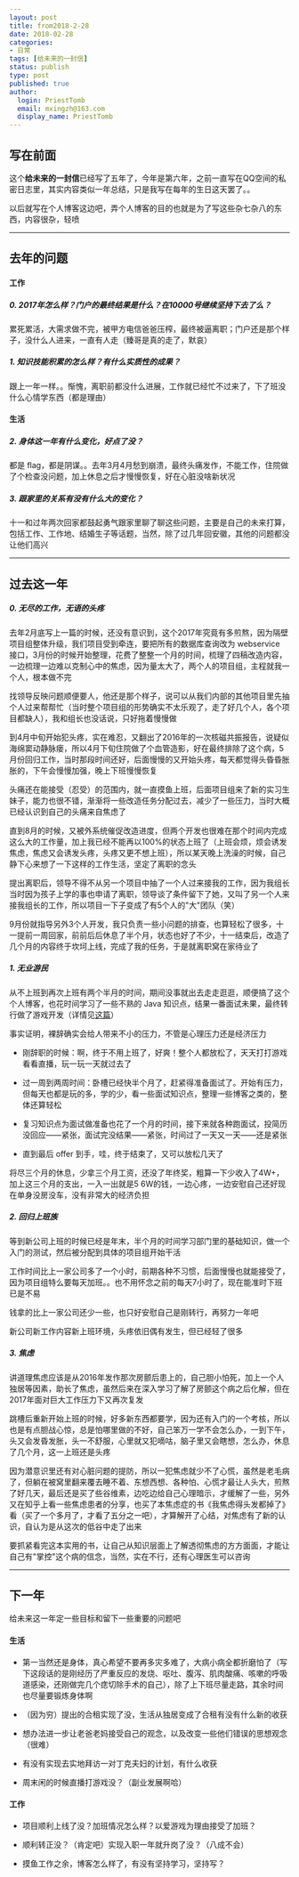 ```yaml
---
layout: post
title: from2018-2-28
date: 2018-02-28
categories:
- 日常
tags: [给未来的一封信]
status: publish
type: post
published: true
author:
  login: PriestTomb
  email: mxingzh@163.com
  display_name: PriestTomb
---
```


## 写在前面

这个**给未来的一封信**已经写了五年了，今年是第六年，之前一直写在QQ空间的私密日志里，其实内容类似一年总结，只是我写在每年的生日这天罢了。。

以后就写在个人博客这边吧，弄个人博客的目的也就是为了写这些杂七杂八的东西，内容很杂，轻喷

---

## 去年的问题

#### 工作

##### 0. 2017年怎么样？门户的最终结果是什么？在10000号继续坚持下去了么？

累死累活，大需求做不完，被甲方电信爸爸压榨，最终被逼离职；门户还是那个样子，没什么人进来，一直有人走（臻哥是真的走了，默哀）

##### 1. 知识技能积累的怎么样？有什么实质性的成果？

跟上一年一样。。惭愧，离职前都没什么进展，工作就已经忙不过来了，下了班没什么心情学东西（都是理由）

#### 生活

##### 2. 身体这一年有什么变化，好点了没？

都是 flag，都是阴谋。。去年3月4月愁到崩溃，最终头痛发作，不能工作，住院做了个检查没问题，加上休息之后才慢慢恢复，好在心脏没啥新状况

##### 3. 跟家里的关系有没有什么大的变化？

十一和过年两次回家都鼓起勇气跟家里聊了聊这些问题，主要是自己的未来打算，包括工作、工作地、结婚生子等话题，当然，除了过几年回安徽，其他的问题都没让他们高兴

---

## 过去这一年

##### 0. 无尽的工作，无语的头疼

去年2月底写上一篇的时候，还没有意识到，这个2017年究竟有多煎熬，因为隔壁项目组整体升级，我们项目受到牵连，要把所有的数据库查询改为 webservice 接口，3月份的时候开始整理，花费了整整一个月的时间，梳理了四稿改造内容，一边梳理一边难以克制心中的焦虑，因为量太大了，两个人的项目组，主程就我一个人，根本做不完

找领导反映问题顺便要人，他还是那个样子，说可以从我们内部的其他项目里先抽个人过来帮帮忙（当时整个项目组的形势确实不太乐观了，走了好几个人，各个项目都缺人），我和组长也没话说，只好拖着慢慢做

到4月中旬开始犯头疼，实在难忍，又翻出了2016年的一次核磁共振报告，说疑似海绵窦动静脉瘘，所以4月下旬住院做了个血管造影，好在最终排除了这个病，5月份回归工作，当时那段时间还好，后面慢慢的又开始头疼，每天都觉得头昏昏胀胀的，下午会慢慢加强，晚上下班慢慢恢复

头痛还在能接受（忍受）的范围内，就一直摸鱼上班，后面项目组来了新的实习生妹子，能力也很不错，渐渐将一些改造任务分配过去，减少了一些压力，当时大概已经认识到自己的头痛来自焦虑了

直到8月的时候，又被外系统催促改造进度，但两个开发也很难在那个时间内完成这么大的工作量，加上我已经不能再以100%的状态上班了（上班会烦，烦会诱发焦虑，焦虑又会诱发头疼，头疼又更不想上班），所以某天晚上洗澡的时候，自己静下心来想了一下这样的工作生活，坚定了离职的念头

提出离职后，领导不得不从另一个项目中抽了一个人过来接我的工作，因为我组长当时因为孩子上学的事也申请了离职，领导谈了条件留下了她，又叫了另一个人来接我组长的工作，所以项目一下子变成了有5个人的"大"团队（笑）

9月份就指导另外3个人开发，我只负责一些小问题的排查，也算轻松了很多，十一提前一周回家，前前后后休息了半个月，状态也好了不少，十一结束后，改造了几个月的内容终于坎坷上线，完成了我的任务，于是就离职窝在家待业了

##### 1. 无业游民

从不上班到再次上班有两个半月的时间，期间没事就出去走走逛逛，顺便搞了这个个人博客，也花时间学习了一些不熟的 Java 知识点，结果一番面试未果，最终转行做了游戏开发（详情见[这篇](https://priesttomb.github.io/%E6%97%A5%E5%B8%B8/2017/12/13/%E8%81%8A%E8%81%8A%E6%9C%80%E8%BF%91%E7%9A%84%E9%9D%A2%E8%AF%95/)）

事实证明，裸辞确实会给人带来不小的压力，不管是心理压力还是经济压力

* 刚辞职的时候：啊，终于不用上班了，好爽！整个人都放松了，天天打打游戏看看直播，玩一玩一天就过去了

* 过一周到两周时间：卧槽已经快半个月了，赶紧得准备面试了。开始有压力，但每天也都是玩的多，学的少，看一些面试知识点，整理一些博客之类的，整体还算轻松

* 复习知识点为面试做准备也花了一个月的时间，接下来就各种跑面试，投简历没回应——紧张，面试完没结果——紧张，时间过了一天又一天——还是紧张

* 直到最后 offer 到手，哇，终于结束了，又可以放松几天了

将尽三个月的休息，少拿三个月工资，还没了年终奖，粗算一下少收入了4W+，加上这三个月的支出，一入一出就是5 6W的钱，一边心疼，一边安慰自己还好现在单身没房没车，没有非常大的经济负担

##### 2. 回归上班族

等到新公司上班的时候已经是年末，半个月的时间学习部门里的基础知识，做一个入门的测试，然后被分配到具体的项目组开始干活

工作时间比上一家公司多了一个小时，前期各种不习惯，后面慢慢也就能接受了，因为项目组特么要每天加班。。也不用怀念之前的每天7小时了，现在能准时下班已是不易

钱拿的比上一家公司还少一些，也只好安慰自己是刚转行，再努力一年吧

新公司新工作内容新上班环境，头疼依旧偶有发生，但已经轻了很多

##### 3. 焦虑

讲道理焦虑应该是从2016年发作那次房颤后患上的，自己胆小怕死，加上一个人独居等因素，助长了焦虑，虽然后来在深入学习了解了房颤这个病之后化解，但在2017年面对巨大工作压力下又再次复发

跳槽后重新开始上班的时候，好多新东西都要学，因为还有入门的一个考核，所以也是有点胆战心惊，总是怕哪里做的不好，自己笨万一学不会怎么办，一到下午，头又会发昏发胀，头一不舒服，心里就又犯嘀咕，脑子里又会瞎想，怎么办，休息了几个月，这一上班还是头疼

因为潜意识里还有对心脏问题的提防，所以一犯焦虑就少不了心慌，虽然是老毛病了，但躺在被窝里翻来覆去睡不着、东想西想、各种怕、心慌才最让人头大，煎熬了好几天，最后还是买了些谷维素，边吃边给自己心理暗示，才缓解了一些，另外又在知乎上看一些焦虑患者的分享，也买了本焦虑症的书《我焦虑得头发都掉了》看（买了一个多月了，才看了五分之一吧），才算解开了心结，对焦虑有了新的认识，自认为是从这次的低谷中走了出来

要抓紧看完这本实用的书，让自己从知识层面上了解透彻焦虑的方方面面，才能让自己有"掌控"这个病的信念，当然，实在不行，还有心理医生可以咨询

---

## 下一年

给未来这一年定一些目标和留下一些重要的问题吧

#### 生活

* 第一当然还是身体，真心希望不要再多灾多难了，大病小病全都折磨怕了（写下这段话的是刚经历了严重反应的发烧、呕吐、腹泻、肌肉酸痛、咳嗽的呼吸道感染，还刚做完几个痣切除手术的自己），除了上下班尽量走路，其余时间也尽量要锻炼身体啊

* （因为穷）提出的合租实现了没，生活从独居变成了合租有没有什么新的收获

* 想办法进一步让老爸老妈接受自己的观念，以及改变一些他们错误的思想观念（很难）

* 有没有实现去实地拜访一对丁克夫妇的计划，有什么收获

* 周末闲的时候直播打游戏没？（副业发展啊哈）

#### 工作

* 项目顺利上线了没？加班情况怎么样？以爱游戏为理由接受了加班？

* 顺利转正没？（肯定吧）实现入职一年就升岗了没？（八成不会）

* 摸鱼工作之余，博客怎么样了，有没有坚持学习，坚持写？
